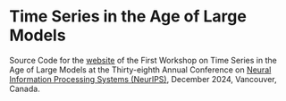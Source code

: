 # Time Series in the Age of Large Models

Source Code for the [website](https://neurips-time-series-workshop.github.io/) of the First Workshop on Time Series in the Age of Large Models at the Thirty-eighth Annual Conference on [Neural Information Processing Systems (NeurIPS)](https://neurips.cc/), December 2024, Vancouver, Canada.